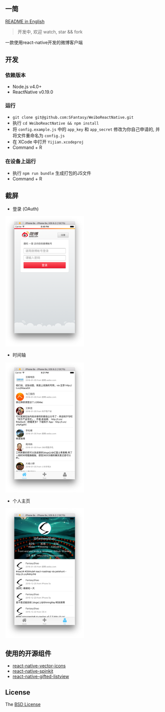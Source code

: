 一简
---

[README in English](README_en.md)

> 开发中, 欢迎 watch, star && fork

一款使用react-native开发的微博客户端

## 开发

### 依赖版本

- Node.js v4.0+
- ReactNative v0.19.0

### 运行

- `git clone git@github.com:SFantasy/WeiboReactNative.git`
- 执行 `cd WeiboReactNative && npm install`
- 将 `config.example.js` 中的 `app_key` 和 `app_secret` 修改为你自己申请的, 并将文件重命名为 `config.js`
- 在 XCode 中打开 `Yijian.xcodeproj`
- Command + R

### 在设备上运行

- 执行 `npm run bundle` 生成打包的JS文件
- Command + R

## 截屏

- 登录 (OAuth)

<img src="./screenshot/OAuth.png" width="50%" />

- 时间轴

<img src="./screenshot/timeline.png" width="50%" />

- 个人主页

<img src="./screenshot/account.png" width="50%" />

## 使用的开源组件

- [react-native-vector-icons](https://github.com/oblador/react-native-vector-icons)
- [react-native-spinkit](https://github.com/maxs15/react-native-spinkit)
- [react-native-gifted-listview](https://github.com/FaridSafi/react-native-gifted-listview)

## License

The [BSD License](LICENSE)
